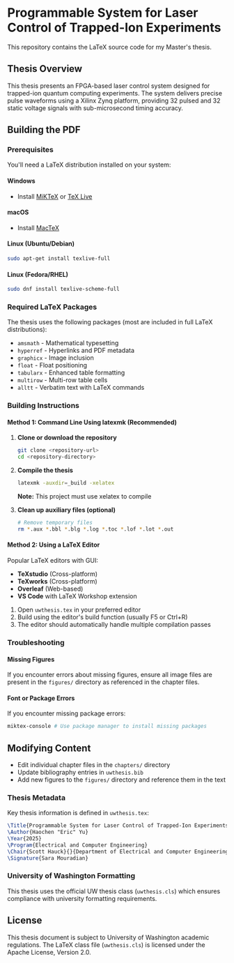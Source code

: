 # Programmable System for Laser Control of Trapped-Ion Experiments

This repository contains the LaTeX source code for my Master's thesis.

## Thesis Overview

This thesis presents an FPGA-based laser control system designed for trapped-ion quantum computing experiments. The system delivers precise pulse waveforms using a Xilinx Zynq platform, providing 32 pulsed and 32 static voltage signals with sub-microsecond timing accuracy.

## Building the PDF

### Prerequisites

You'll need a LaTeX distribution installed on your system:

#### Windows
- Install [MiKTeX](https://miktex.org/) or [TeX Live](https://www.tug.org/texlive/)

#### macOS
- Install [MacTeX](https://www.tug.org/mactex/)

#### Linux (Ubuntu/Debian)
```bash
sudo apt-get install texlive-full
```

#### Linux (Fedora/RHEL)
```bash
sudo dnf install texlive-scheme-full
```

### Required LaTeX Packages

The thesis uses the following packages (most are included in full LaTeX distributions):
- `amsmath` - Mathematical typesetting
- `hyperref` - Hyperlinks and PDF metadata
- `graphicx` - Image inclusion
- `float` - Float positioning
- `tabularx` - Enhanced table formatting
- `multirow` - Multi-row table cells
- `alltt` - Verbatim text with LaTeX commands

### Building Instructions

#### Method 1: Command Line Using latexmk (Recommended)

1. **Clone or download the repository**
   ```bash
   git clone <repository-url>
   cd <repository-directory>
   ```

2. **Compile the thesis**
   ```bash
   latexmk -auxdir=_build -xelatex
   ```

   **Note:** This project must use xelatex to compile

3. **Clean up auxiliary files (optional)**
   ```bash
   # Remove temporary files
   rm *.aux *.bbl *.blg *.log *.toc *.lof *.lot *.out
   ```

#### Method 2: Using a LaTeX Editor

Popular LaTeX editors with GUI:
- **TeXstudio** (Cross-platform)
- **TeXworks** (Cross-platform)
- **Overleaf** (Web-based)
- **VS Code** with LaTeX Workshop extension

1. Open `uwthesis.tex` in your preferred editor
2. Build using the editor's build function (usually F5 or Ctrl+R)
3. The editor should automatically handle multiple compilation passes

### Troubleshooting

#### Missing Figures
If you encounter errors about missing figures, ensure all image files are present in the `figures/` directory as referenced in the chapter files.

#### Font or Package Errors
If you encounter missing package errors:
```bash
miktex-console # Use package manager to install missing packages
```

## Modifying Content
- Edit individual chapter files in the `chapters/` directory
- Update bibliography entries in `uwthesis.bib`
- Add new figures to the `figures/` directory and reference them in the text

### Thesis Metadata
Key thesis information is defined in `uwthesis.tex`:
```latex
\Title{Programmable System for Laser Control of Trapped-Ion Experiments}
\Author{Haochen "Eric" Yu}
\Year{2025}
\Program{Electrical and Computer Engineering}
\Chair{Scott Hauck}{}{Department of Electrical and Computer Engineering}
\Signature{Sara Mouradian}
```

### University of Washington Formatting
This thesis uses the official UW thesis class (`uwthesis.cls`) which ensures compliance with university formatting requirements.

## License

This thesis document is subject to University of Washington academic regulations. The LaTeX class file (`uwthesis.cls`) is licensed under the Apache License, Version 2.0.
